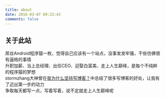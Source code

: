 ```yaml
---
title: about
date: 2016-03-07 09:23:43
comments: false
---
```

## 关于此站
屌丝Android程序猿一枚，觉得自己应该有一个站点，没事发发牢骚，干些仿佛很有逼格的事情  
升职加薪、当上总经理、出任CEO、迎娶白富美、走上人生巅峰，是每个不纯粹的程序猿的梦想  
stormzhang大神曾在[我为什么坚持写博客？](http://mp.weixin.qq.com/s?__biz=MzA4NTQwNDcyMA==&mid=402564613&idx=1&sn=d2b7c75b11046a0dcf8df77e737d2b4c#rd)中总结了很多写博客的好处，让我有了迈出第一步的动力  
争取每天都写一点，写着写着，说不定就走上人生巅峰呢